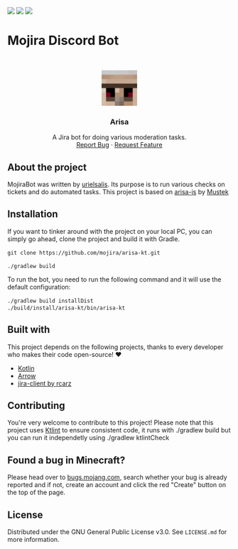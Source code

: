 <!-- shields -->
[![](https://img.shields.io/github/issues/mojira/arisa-kt)](https://github.com/mojira/arisa-kt/issues)
[![](https://img.shields.io/github/stars/mojira/arisa-kt)](https://github.com/mojira/arisa-kt/stargazers)
[![](https://img.shields.io/github/license/mojira/arisa-kt)](https://github.com/mojira/arisa-kt/blob/master/LICENSE)

# Mojira Discord Bot

<!-- PROJECT LOGO -->
<br/>
<p align="center">
  <a href="https://bugs.mojang.com/">
    <img src="arisa.png" alt="Arisa" width="80" height="80">
  </a>

  <h3 align="center">Arisa</h3>

  <p align="center">
    A Jira bot for doing various moderation tasks.
    <br/>
    <a href="https://github.com/mojira/arisa-kt/issues">Report Bug</a>
    ·
    <a href="https://github.com/mojira/arisa-kt/issues">Request Feature</a>
  </p>
</p>

## About the project
MojiraBot was written by [urielsalis](https://github.com/urielsalis). Its purpose is to run various checks on tickets and do automated tasks. This project is based on [arisa-js](https://github.com/mojira/arisa-js) by [Mustek](https://github.com/mustek)

## Installation

If you want to tinker around with the project on your local PC, you can simply go ahead, clone the project and build it with Gradle.

```
git clone https://github.com/mojira/arisa-kt.git
```

```
./gradlew build
```

To run the bot, you need to run the following command and it will use the default configuration:
```
./gradlew build installDist
./build/install/arisa-kt/bin/arisa-kt
```

## Built with

This project depends on the following projects, thanks to every developer who makes their code open-source! :heart:

- [Kotlin](https://kotlinlang.org/)
- [Arrow](https://arrow-kt.io/)
- [jira-client by rcarz](https://github.com/rcarz/jira-client)

## Contributing

You're very welcome to contribute to this project! Please note that this project uses [Ktlint](https://github.com/pinterest/ktlint) to ensure consistent code, it runs with ./gradlew build but you can run it independetly using ./gradlew ktlintCheck

## Found a bug in Minecraft?

Please head over to [bugs.mojang.com](https://bugs.mojang.com), search whether your bug is already reported and if not, create an account and click the red "Create" button on the top of the page.

## License

Distributed under the GNU General Public License v3.0. See `LICENSE.md` for more information.
